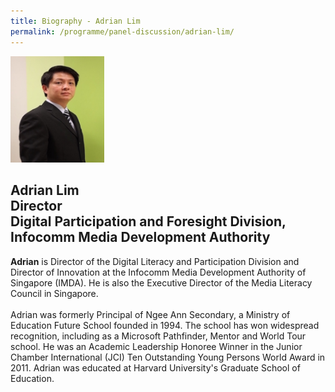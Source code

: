 ```yaml
---
title: Biography - Adrian Lim
permalink: /programme/panel-discussion/adrian-lim/
---
```


<div style="width:150px"><img src="/images/Adrian Lim Photo.JPG" alt="Adrian Lim" /></div>

**Adrian Lim**<br>
Director<br>
Digital Participation and Foresight Division,<br> 
Infocomm Media Development Authority
---

**Adrian** is Director of the Digital Literacy and Participation Division and Director of Innovation at the Infocomm Media Development Authority of Singapore (IMDA). He is also the Executive Director of the Media Literacy Council in Singapore.<br> 
<br> 
Adrian was formerly Principal of Ngee Ann Secondary, a Ministry of Education Future School founded in 1994. The school has won widespread recognition, including as a Microsoft Pathfinder, Mentor and World Tour school. He was an Academic Leadership Honoree Winner in the Junior Chamber International (JCI) Ten Outstanding Young Persons World Award in 2011. Adrian was educated at Harvard University's Graduate School of Education.
